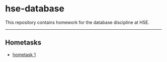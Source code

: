
# hse-database
This repository contains homework for the database discipline at HSE.

---
## Hometasks
 - [hometask 1](https://github.com/kolpakovee/hse-database/blob/main/hometasks/task1.md)



